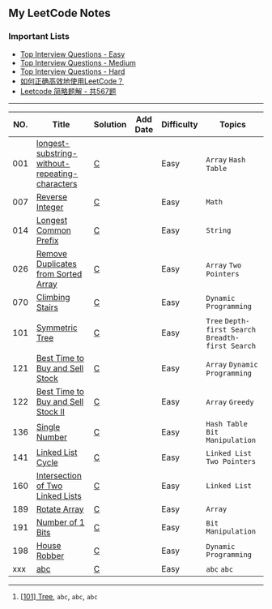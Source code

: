 

## My LeetCode Notes

### Important Lists

- [Top Interview Questions - Easy](https://leetcode.com/problemset/top-interview-questions/?difficulty=Easy)
- [Top Interview Questions - Medium](https://leetcode.com/problemset/top-interview-questions/?difficulty=Medium)
- [Top Interview Questions - Hard](https://leetcode.com/problemset/top-interview-questions/?difficulty=Hard)
- [如何正确高效地使用LeetCode？](https://www.zhihu.com/question/26580300)
- [Leetcode 简略题解 - 共567题](https://zhuanlan.zhihu.com/p/25697275)


----------



| NO. | Title | Solution | Add Date | Difficulty | Topics |
| --- | ----- | -------- | -------- | ---------- | ------ |
| 001 | [longest-substring-without-repeating-characters](https://leetcode.com/problems/two-sum/)| [C]() |  | Easy | `Array` `Hash Table`|
| 007 | [Reverse Integer](https://leetcode.com/problems/reverse-integer/description/)| [C]() |  | Easy | `Math` 
| 014 | [Longest Common Prefix](https://leetcode.com/problems/longest-common-prefix/description/)| [C]() |  | Easy | `String`|
| 026 | [Remove Duplicates from Sorted Array](https://leetcode.com/problems/remove-duplicates-from-sorted-array/description/)| [C]() |  | Easy | `Array` `Two Pointers` |
| 070 | [Climbing Stairs](https://leetcode.com/problems/climbing-stairs/description/)| [C]() |  | Easy | `Dynamic Programming` |
| 101 | [Symmetric Tree](https://leetcode.com/problems/symmetric-tree/description/)| [C]() |  | Easy | `Tree` `Depth-first Search` `Breadth-first Search` |
| 121 | [Best Time to Buy and Sell Stock](https://leetcode.com/problems/best-time-to-buy-and-sell-stock/description/)| [C]() |  | Easy | `Array` `Dynamic Programming` |
| 122 | [Best Time to Buy and Sell Stock II](https://leetcode.com/problems/best-time-to-buy-and-sell-stock-ii/description/)| [C]() |  | Easy | `Array` `Greedy` |
| 136 | [Single Number](https://leetcode.com/problems/single-number/description/)| [C]() |  | Easy | `Hash Table` `Bit Manipulation`|
| 141 | [Linked List Cycle](https://leetcode.com/problems/linked-list-cycle/description/)| [C]() |  | Easy | `Linked List` `Two Pointers`|
| 160 | [Intersection of Two Linked Lists](https://leetcode.com/problems/intersection-of-two-linked-lists/description/)| [C]() |  | Easy | `Linked List`|
| 189 | [Rotate Array](https://leetcode.com/problems/rotate-array/description/)| [C]() |  | Easy | `Array` |
| 191 | [Number of 1 Bits](https://leetcode.com/problems/number-of-1-bits/description/)| [C]() |  | Easy | `Bit Manipulation` |
| 198 | [House Robber](https://leetcode.com/problems/house-robber/description/)| [C]() |  | Easy | `Dynamic Programming`|
| xxx | [abc](abc)| [C]() |  | Easy | `abc` `abc`|








----------


1. [[101] Tree](abc), `abc`, `abc`, `abc` 



